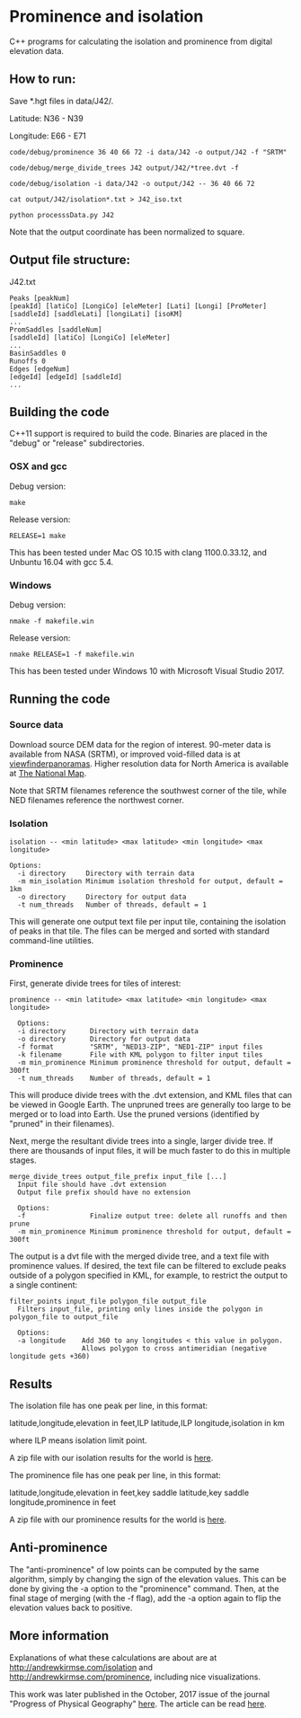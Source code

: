 # Prominence and isolation

C++ programs for calculating the isolation and prominence from digital
elevation data.

## How to run:
Save *.hgt files in data/J42/.   

Latitude: N36 - N39  

Longitude: E66 - E71  

```
code/debug/prominence 36 40 66 72 -i data/J42 -o output/J42 -f "SRTM"

code/debug/merge_divide_trees J42 output/J42/*tree.dvt -f 

code/debug/isolation -i data/J42 -o output/J42 -- 36 40 66 72

cat output/J42/isolation*.txt > J42_iso.txt

python processsData.py J42
```

Note that the output coordinate has been normalized to square.

## Output file structure:
J42.txt  

```
Peaks [peakNum]  
[peakId] [latiCo] [LongiCo] [eleMeter] [Lati] [Longi] [ProMeter] [saddleId] [saddleLati] [longiLati] [isoKM]  
...
PromSaddles [saddleNum]  
[saddleId] [latiCo] [LongiCo] [eleMeter]  
...
BasinSaddles 0
Runoffs 0
Edges [edgeNum]
[edgeId] [edgeId] [saddleId]
...
```

## Building the code

C++11 support is required to build the code.  Binaries are placed in
the "debug" or "release" subdirectories.

### OSX and gcc

Debug version:

```
make  
```

Release version:

```
RELEASE=1 make
```

This has been tested under Mac OS 10.15 with clang 1100.0.33.12, and Unbuntu 16.04 with gcc 5.4.

### Windows

Debug version:

```
nmake -f makefile.win
```

Release version:

```
nmake RELEASE=1 -f makefile.win
```

This has been tested under Windows 10 with Microsoft Visual Studio 2017.

## Running the code

### Source data

Download source DEM data for the region of interest. 90-meter data is
available from NASA (SRTM), or improved void-filled data is at
[viewfinderpanoramas](http://viewfinderpanoramas.org/dem3.html).
Higher resolution data for North America is available at [The National
Map](https://viewer.nationalmap.gov/).

Note that SRTM filenames reference the southwest corner of the tile,
while NED filenames reference the northwest corner.

### Isolation

```
isolation -- <min latitude> <max latitude> <min longitude> <max longitude>

Options:
  -i directory     Directory with terrain data
  -m min_isolation Minimum isolation threshold for output, default = 1km
  -o directory     Directory for output data
  -t num_threads   Number of threads, default = 1

```

This will generate one output text file per input tile, containing the
isolation of peaks in that tile.  The files can be merged and sorted
with standard command-line utilities.

### Prominence

First, generate divide trees for tiles of interest:

```
prominence -- <min latitude> <max latitude> <min longitude> <max longitude>

  Options:
  -i directory      Directory with terrain data
  -o directory      Directory for output data
  -f format         "SRTM", "NED13-ZIP", "NED1-ZIP" input files
  -k filename       File with KML polygon to filter input tiles
  -m min_prominence Minimum prominence threshold for output, default = 300ft
  -t num_threads    Number of threads, default = 1
```

This will produce divide trees with the .dvt extension, and KML files
that can be viewed in Google Earth.  The unpruned trees are generally
too large to be merged or to load into Earth.  Use the pruned versions
(identified by "pruned" in their filenames).

Next, merge the resultant divide trees into a single, larger divide
tree.  If there are thousands of input files, it will be much faster
to do this in multiple stages.

```
merge_divide_trees output_file_prefix input_file [...]
  Input file should have .dvt extension
  Output file prefix should have no extension

  Options:
  -f                Finalize output tree: delete all runoffs and then prune
  -m min_prominence Minimum prominence threshold for output, default = 300ft
```

The output is a dvt file with the merged divide tree, and a text file
with prominence values.  If desired, the text file can be filtered to
exclude peaks outside of a polygon specified in KML, for example, to
restrict the output to a single continent:

```
filter_points input_file polygon_file output_file
  Filters input_file, printing only lines inside the polygon in polygon_file to output_file

  Options:
  -a longitude    Add 360 to any longitudes < this value in polygon.
                  Allows polygon to cross antimeridian (negative longitude gets +360)
```


## Results

The isolation file has one peak per line, in this format:

latitude,longitude,elevation in feet,ILP latitude,ILP longitude,isolation in km

where ILP means isolation limit point.

A zip file with our isolation results for the world is [here](https://drive.google.com/file/d/0B3icWNhBosDXRm1pak56blp1RGc/view?usp=sharing).

The prominence file has one peak per line, in this format:

latitude,longitude,elevation in feet,key saddle latitude,key saddle longitude,prominence in feet

A zip file with our prominence results for the world is [here](https://drive.google.com/file/d/0B3icWNhBosDXZmlEWldSLWVGOE0/view?usp=sharing).

## Anti-prominence

The "anti-prominence" of low points can be computed by the same algorithm, simply by changing
the sign of the elevation values.  This can be done by giving the -a option to the 
"prominence" command.  Then, at the final stage of merging (with the -f flag), add the -a option 
again to flip the elevation values back to positive.

## More information

Explanations of what these calculations are about are at
http://andrewkirmse.com/isolation and
http://andrewkirmse.com/prominence, including nice visualizations.

This work was later published in the October, 2017 issue of the
journal "Progress of Physical Geography"
[here](https://doi.org/10.1177/0309133317738163).  The article can be
read [here](http://www.andrewkirmse.com/prominence-article).

